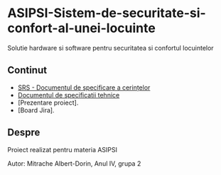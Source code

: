 # ASIPSI-Sistem-de-securitate-si-confort-al-unei-locuinte

Solutie hardware si software pentru securitatea si confortul locuintelor

## Continut

- [SRS - Documentul de specificare a cerințelor](srsdocument-Albert-Dorin.docx)
- [Documentul de specificatii tehnice](specificații_proiectare-Albert-Dorin.docx)
- [Prezentare proiect].
- [Board Jira].
  
## Despre

Proiect realizat pentru materia ASIPSI

Autor: Mitrache Albert-Dorin, Anul IV, grupa 2
